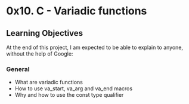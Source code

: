 # 0x10. C - Variadic functions
## Learning Objectives
At the end of this project, I am expected to be able to explain to anyone, without the help of Google:
### General
* What are variadic functions
* How to use va_start, va_arg and va_end macros
* Why and how to use the const type qualifier
